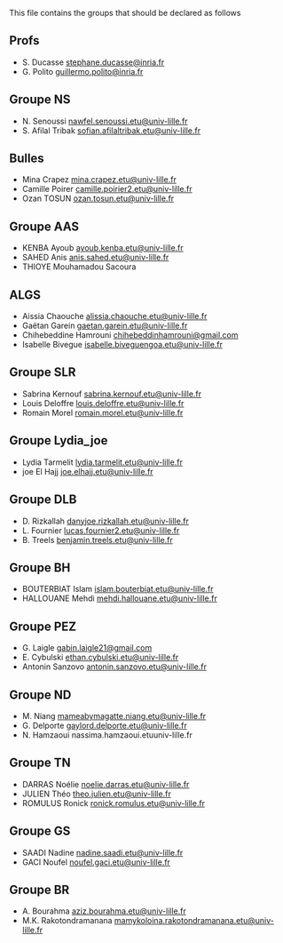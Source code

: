 This file contains the groups that should be declared as follows

## Profs

-   S. Ducasse stephane.ducasse@inria.fr
-   G. Polito guillermo.polito@inria.fr

## Groupe NS

-   N. Senoussi nawfel.senoussi.etu@univ-lille.fr
-   S. Afilal Tribak sofian.afilaltribak.etu@univ-lille.fr

## Bulles

-   Mina Crapez mina.crapez.etu@univ-lille.fr
-   Camille Poirer camille.poirier2.etu@univ-lille.fr
-   Ozan TOSUN ozan.tosun.etu@univ-lille.fr

## Groupe AAS

-   KENBA Ayoub ayoub.kenba.etu@univ-lille.fr
-   SAHED Anis anis.sahed.etu@univ-lille.fr
-   THIOYE Mouhamadou Sacoura

## ALGS

-   Aissia Chaouche alissia.chaouche.etu@univ-lille.fr
-   Gaëtan Garein gaetan.garein.etu@univ-lille.fr
-   Chihebeddine Hamrouni chihebeddinhamrouni@gmail.com
-   Isabelle Bivegue isabelle.biveguengoa.etu@univ-lille.fr

## Groupe SLR

-   Sabrina Kernouf sabrina.kernouf.etu@univ-lille.fr
-   Louis Deloffre louis.deloffre.etu@univ-lille.fr
-   Romain Morel romain.morel.etu@univ-lille.fr

## Groupe Lydia_joe

-   Lydia Tarmelit lydia.tarmelit.etu@univ-lille.fr
-   joe El Hajj joe.elhajj.etu@univ-lille.fr


## Groupe DLB

-   D. Rizkallah danyjoe.rizkallah.etu@univ-lille.fr
-   L. Fournier lucas.fournier2.etu@univ-lille.fr
-   B. Treels benjamin.treels.etu@univ-lille.fr

## Groupe BH

-   BOUTERBIAT Islam islam.bouterbiat.etu@univ-lille.fr
-   HALLOUANE Mehdi mehdi.hallouane.etu@univ-lille.fr

## Groupe PEZ

-   G. Laigle gabin.laigle21@gmail.com
-   E. Cybulski ethan.cybulski.etu@univ-lille.fr
-   Antonin Sanzovo antonin.sanzovo.etu@univ-lille.fr

## Groupe ND

-   M. Niang mameabymagatte.niang.etu@univ-lille.fr
-   G. Delporte gaylord.delporte.etu@univ-lille.fr
-   N. Hamzaoui nassima.hamzaoui.etuuniv-lille.fr

## Groupe TN

-   DARRAS Noélie noelie.darras.etu@univ-lille.fr
-   JULIEN Théo theo.julien.etu@univ-lille.fr
-   ROMULUS Ronick ronick.romulus.etu@univ-lille.fr

## Groupe GS

-   SAADI Nadine nadine.saadi.etu@univ-lille.fr
-   GACI Noufel noufel.gaci.etu@univ-lille.fr

## Groupe BR
- A. Bourahma aziz.bourahma.etu@univ-lille.fr
- M.K. Rakotondramanana mamykoloina.rakotondramanana.etu@univ-lille.fr
